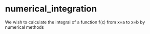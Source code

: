 # numerical_integration
We wish to calculate the integral of a function f(x) from x=a to x=b by numerical methods
